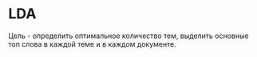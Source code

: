 # LDA
Цель - определить оптимальное количество тем, выделить основные топ слова в каждой теме и в каждом документе.
